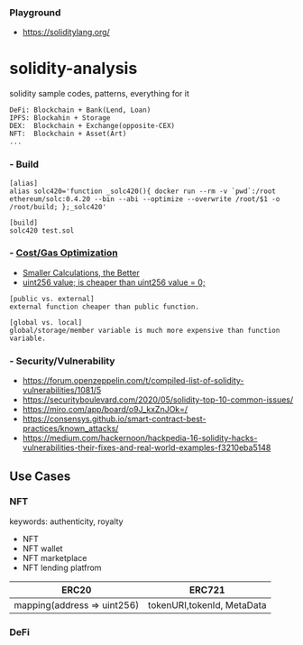 ### Playground
- https://soliditylang.org/
# solidity-analysis
solidity sample codes, patterns, everything for it

```
DeFi: Blockchain + Bank(Lend, Loan)
IPFS: Blockahin + Storage
DEX:  Blockchain + Exchange(opposite-CEX)
NFT:  Blockchain + Asset(Art)
...
```
### - Build
```
[alias]
alias solc420='function _solc420(){ docker run --rm -v `pwd`:/root ethereum/solc:0.4.20 --bin --abi --optimize --overwrite /root/$1 -o /root/build; };_solc420'

[build]
solc420 test.sol
```
### - [Cost/Gas Optimization](https://mudit.blog/solidity-gas-optimization-tips/)
- [Smaller Calculations, the Better](https://mudit.blog/solidity-gas-optimization-tips/)
- [uint256 value; is cheaper than uint256 value = 0;](https://medium.com/coinmonks/gas-optimization-in-solidity-part-i-variables-9d5775e43dde)
```
[public vs. external]
external function cheaper than public function.

[global vs. local]
global/storage/member variable is much more expensive than function variable.
```

### - Security/Vulnerability
- https://forum.openzeppelin.com/t/compiled-list-of-solidity-vulnerabilities/1081/5
- https://securityboulevard.com/2020/05/solidity-top-10-common-issues/
- https://miro.com/app/board/o9J_kxZnJOk=/
- https://consensys.github.io/smart-contract-best-practices/known_attacks/
- https://medium.com/hackernoon/hackpedia-16-solidity-hacks-vulnerabilities-their-fixes-and-real-world-examples-f3210eba5148

## Use Cases
### NFT
keywords: authenticity, royalty
- NFT
- NFT wallet
- NFT marketplace
- NFT lending platfrom

ERC20 | ERC721
------|------
mapping(address => uint256) | tokenURI,tokenId, MetaData

### DeFi
